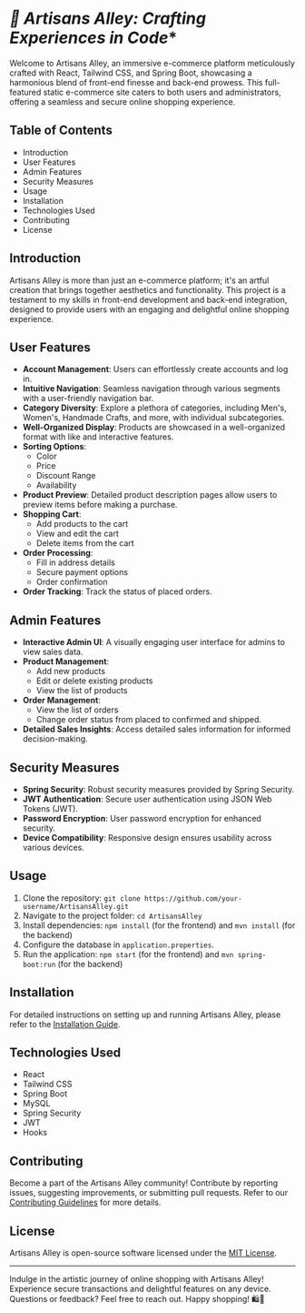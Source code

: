 #  *🎨 Artisans Alley: Crafting Experiences in Code** 




Welcome to Artisans Alley, an immersive e-commerce platform meticulously crafted with React, Tailwind CSS, and Spring Boot, showcasing a harmonious blend of front-end finesse and back-end prowess. This full-featured static e-commerce site caters to both users and administrators, offering a seamless and secure online shopping experience.

## Table of Contents

- Introduction
- User Features
- Admin Features
- Security Measures
- Usage
- Installation
- Technologies Used
- Contributing
- License

## Introduction

Artisans Alley is more than just an e-commerce platform; it's an artful creation that brings together aesthetics and functionality. This project is a testament to my skills in front-end development and back-end integration, designed to provide users with an engaging and delightful online shopping experience.

## User Features

- **Account Management**: Users can effortlessly create accounts and log in.
- **Intuitive Navigation**: Seamless navigation through various segments with a user-friendly navigation bar.
- **Category Diversity**: Explore a plethora of categories, including Men's, Women's, Handmade Crafts, and more, with individual subcategories.
- **Well-Organized Display**: Products are showcased in a well-organized format with like and interactive features.
- **Sorting Options**:
  - Color
  - Price
  - Discount Range
  - Availability
- **Product Preview**: Detailed product description pages allow users to preview items before making a purchase.
- **Shopping Cart**:
  - Add products to the cart
  - View and edit the cart
  - Delete items from the cart
- **Order Processing**:
  - Fill in address details
  - Secure payment options
  - Order confirmation
- **Order Tracking**: Track the status of placed orders.

## Admin Features

- **Interactive Admin UI**: A visually engaging user interface for admins to view sales data.
- **Product Management**:
  - Add new products
  - Edit or delete existing products
  - View the list of products
- **Order Management**:
  - View the list of orders
  - Change order status from placed to confirmed and shipped.
- **Detailed Sales Insights**: Access detailed sales information for informed decision-making.

## Security Measures

- **Spring Security**: Robust security measures provided by Spring Security.
- **JWT Authentication**: Secure user authentication using JSON Web Tokens (JWT).
- **Password Encryption**: User password encryption for enhanced security.
- **Device Compatibility**: Responsive design ensures usability across various devices.

## Usage

1. Clone the repository: `git clone https://github.com/your-username/ArtisansAlley.git`
2. Navigate to the project folder: `cd ArtisansAlley`
3. Install dependencies: `npm install` (for the frontend) and `mvn install` (for the backend)
4. Configure the database in `application.properties`.
5. Run the application: `npm start` (for the frontend) and `mvn spring-boot:run` (for the backend)

## Installation

For detailed instructions on setting up and running Artisans Alley, please refer to the [Installation Guide](docs/installation.md).

## Technologies Used

- React
- Tailwind CSS
- Spring Boot
- MySQL
- Spring Security
- JWT
- Hooks

## Contributing

Become a part of the Artisans Alley community! Contribute by reporting issues, suggesting improvements, or submitting pull requests. Refer to our [Contributing Guidelines](CONTRIBUTING.md) for more details.

## License

Artisans Alley is open-source software licensed under the [MIT License](LICENSE).

---

Indulge in the artistic journey of online shopping with Artisans Alley! Experience secure transactions and delightful features on any device. Questions or feedback? Feel free to reach out. Happy shopping! 🛍️🎨
